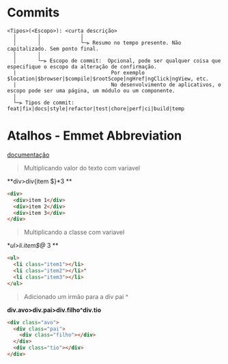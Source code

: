 # Commits

```
<Tipos>(<Escopo>): <curta descrição>
  │       │             │
  │       │             └─⫸ Resumo no tempo presente. Não capitalizado. Sem ponto final.
  │       │
  │       └─⫸ Escopo de commit:  Opcional, pode ser qualquer coisa que especifique o escopo da alteração de confirmação.
  |                               Por exemplo $location|$browser|$compile|$rootScope|ngHref|ngClick|ngView, etc.
  |                               No desenvolvimento de aplicativos, o escopo pode ser uma página, um módulo ou um componente.
  │
  └─⫸ Tipos de commit: feat|fix|docs|style|refactor|test|chore|perf|ci|build|temp
```

# Atalhos - Emmet Abbreviation

[documentação](https://docs.emmet.io/cheat-sheet/)

> Multiplicando valor do texto com variavel

**div>div{item $}*3 **

```html
<div>
  <div>item 1</div>
  <div>item 2</div>
  <div>item 3</div>
</div>
```


> Multiplicando a classe com variavel

**ul>li.item$@* 3 **

```html
<ul>
  <li class="item1"></li>
  <li class="item2"></li>"
  <li class="item3"></li>
</ul>
```


> Adicionado um irmão para a div pai ^

**div.avo>div.pai>div.filho^div.tio**

```html
<div class="avo">
  <div class="pai">
    <div class="filho"></div>
  </div>
  <div class="tio"></div>
</div>
```